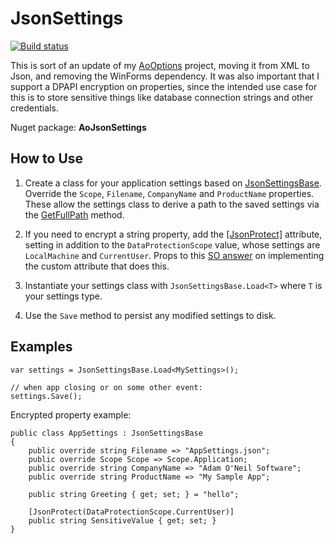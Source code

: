 # JsonSettings

[![Build status](https://ci.appveyor.com/api/projects/status/7rtpqxwoasjes1id?svg=true)](https://ci.appveyor.com/project/adamosoftware/jsonsettings)

This is sort of an update of my [AoOptions](https://github.com/adamosoftware/AoOptions) project, moving it from XML to Json, and removing the WinForms dependency. It was also important that I support a DPAPI encryption on properties, since the intended use case for this is to store sensitive things like database connection strings and other credentials.

Nuget package: **AoJsonSettings**

## How to Use

1. Create a class for your application settings based on [JsonSettingsBase](https://github.com/adamosoftware/JsonSettings/blob/master/JsonSettings/JsonSettingsBase.cs). Override the `Scope`, `Filename`, `CompanyName` and `ProductName` properties. These allow the settings class to derive a path to the saved settings via the [GetFullPath](https://github.com/adamosoftware/JsonSettings/blob/master/JsonSettings/JsonSettingsBase.cs#L62) method.

2. If you need to encrypt a string property, add the [[JsonProtect]](https://github.com/adamosoftware/JsonSettings/blob/master/JsonSettings/JsonProtectAttribute.cs) attribute, setting in addition to the `DataProtectionScope` value, whose settings are `LocalMachine` and `CurrentUser`. Props to this [SO answer](https://stackoverflow.com/a/29240043/2023653) on implementing the custom attribute that does this.

2. Instantiate your settings class with `JsonSettingsBase.Load<T>` where `T` is your settings type.

3. Use the `Save` method to persist any modified settings to disk.

## Examples

```
var settings = JsonSettingsBase.Load<MySettings>();

// when app closing or on some other event:
settings.Save();
```
Encrypted property example:
```
public class AppSettings : JsonSettingsBase
{
    public override string Filename => "AppSettings.json";
    public override Scope Scope => Scope.Application;
    public override string CompanyName => "Adam O'Neil Software";
    public override string ProductName => "My Sample App";

    public string Greeting { get; set; } = "hello";

    [JsonProtect(DataProtectionScope.CurrentUser)]
    public string SensitiveValue { get; set; }
}
```
